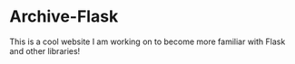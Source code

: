 # Archive-Flask

This is a cool website I am working on to become more familiar with Flask and other libraries!

